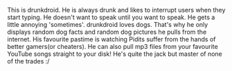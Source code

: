 This is drunkdroid. He is always drunk and likes to interrupt users when they start typing. He doesn't want to speak until you want to speak. He gets a little annoying 'sometimes'. drunkdroid loves dogs. That's why he only displays random dog facts and random dog pictures he pulls from the internet. His favourite pastime is watching Pidits suffer from the hands of better gamers(or cheaters). He can also pull mp3 files from your favourite YouTube songs straight to your disk! He's quite the jack but master of none of the trades :/ 
